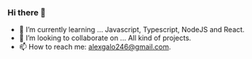 ### Hi there 👋

<!--
**AlexGalo0/AlexGalo0** is a ✨ _special_ ✨ repository because its `README.md` (this file) appears on your GitHub profile.

Here are some ideas to get you started:
-->

- 🌱 I’m currently learning ... Javascript, Typescript, NodeJS and React.
- 👯 I’m looking to collaborate on ... All kind of projects.
- 📫 How to reach me: alexgalo246@gmail.com.

